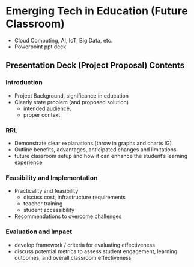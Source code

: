 

# Emerging Tech in Education (Future Classroom)
- Cloud Computing, AI, IoT, Big Data, etc.
- Powerpoint ppt deck

## Presentation Deck (Project Proposal) Contents

### Introduction
- Project Background, significance in education
- Clearly state problem (and proposed solution) 
	- intended audience,
	- proper context

### RRL
- Demonstrate clear explanations (throw in graphs and charts IG) 
- Outline benefits, advantages, anticipated changes and limitations
- future classroom setup and how it can enhance the student’s learning experience

### Feasibility and Implementation
- Practicality and feasibility
	- discuss cost, infrastructure requirements
	- teacher training
	- student accessibility
- Recommendations to overcome challenges

### Evaluation and Impact
- develop framework / criteria for evaluating effectiveness
- discuss potential metrics to assess student engagement, learning outcomes, and overall classroom effectiveness



